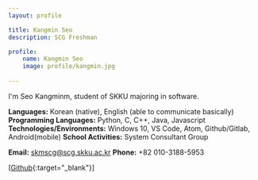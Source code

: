 ```yaml
---
layout: profile

title: Kangmin Seo
description: SCG Freshman

profile:
    name: Kangmin Seo
    image: profile/kangmin.jpg
    
---
```


I'm Seo Kangminm, student of SKKU majoring in software.

<strong>Languages:</strong> Korean (native), English (able to communicate basically)
<strong>Programming Languages:</strong> Python, C, C++, Java, Javascript
<strong>Technologies/Environments:</strong> Windows 10, VS Code, Atom, Github/Gitlab, Android(mobile)
<strong>School Activities:</strong> System Consultant Group  

<strong>Email:</strong> skmscg@scg.skku.ac.kr
<strong>Phone:</strong> +82 010-3188-5953

[[Github](https://github.com/skmscg){:target="\_blank"}]  
